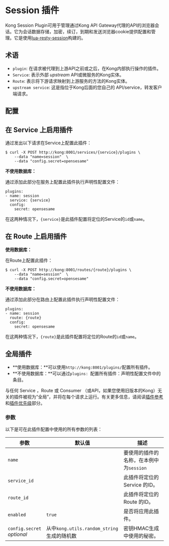 # Session 插件

Kong Session Plugin可用于管理通过Kong API Gateway代理的API的浏览器会话。它为会话数据存储，加密，续订，到期和发送浏览器cookie提供配置和管理。它是使用[lua-resty-session](https://github.com/bungle/lua-resty-session)构建的。

## 术语

- `plugin`: 在请求被代理到上游API之前或之后，在Kong内部执行操作的插件。
- `Service`: 表示外部 *upstream* API或微服务的Kong实体。
- `Route`: 表示将下游请求映射到上游服务的方法的Kong实体。
- `upstream service`: 这是指位于Kong后面的您自己的 API/service，转发客户端请求。

## 配置

## 在 Service 上启用插件


通过发出以下请求在Service上配置此插件：
```
$ curl -X POST http://kong:8001/services/{service}/plugins \
    --data "name=session"  \
    --data "config.secret=opensesame"
```

**不使用数据库：**

通过添加此部分在服务上配置此插件执行声明性配置文件：

```
plugins:
- name: session
  service: {service}
  config: 
    secret: opensesame
```
在这两种情况下，`{service}`是此插件配置将定位的Service的`id`或`name`。

## 在 Route 上启用插件

**使用数据库：**

在Route上配置此插件：

```
$ curl -X POST http://kong:8001/routes/{route}/plugins \
    --data "name=session"  \
    --data "config.secret=opensesame"
```

**不使用数据库：**

通过添加此部分在路由上配置此插件执行声明性配置文件：

```
plugins:
- name: session
  route: {route}
  config: 
    secret: opensesame
```

在这两种情况下，`{route}`是此插件配置将定位的Route的`id`或`name`。

## 全局插件

- **使用数据库：**可以使用`http://kong:8001/plugins/`配置所有插件。
- **不使用数据库：**可以通过`plugins: `配置所有插件：声明性配置文件中的条目。

与任何 Service ，Route 或 Consumer （或API，如果您使用旧版本的Kong）无关的插件被视为“全局”，并将在每个请求上运行。有关更多信息，请阅读[插件参考](https://docs.konghq.com/latest/admin-api/#add-plugin)和[插件优先级](https://docs.konghq.com/latest/admin-api/#precedence)部分。


### 参数

以下是可在此插件配置中使用的所有参数的列表：

| 参数 | 默认值 | 描述 |
| ---- | ------ | ---- |
| `name` |  |  要使用的插件的名称，在本例中为`session`  |
| `service_id` |  | 此插件将定位的 Service 的ID。|
| `route_id` |  |  此插件将定位的 Route 的ID。 |
| `enabled` |  `true` | 是否将应用此插件。  |
| `config.secret` <br> *optional* | 从中`kong.utils.random_string`生成的随机数 | 密钥HMAC生成中使用的秘密。 | 













